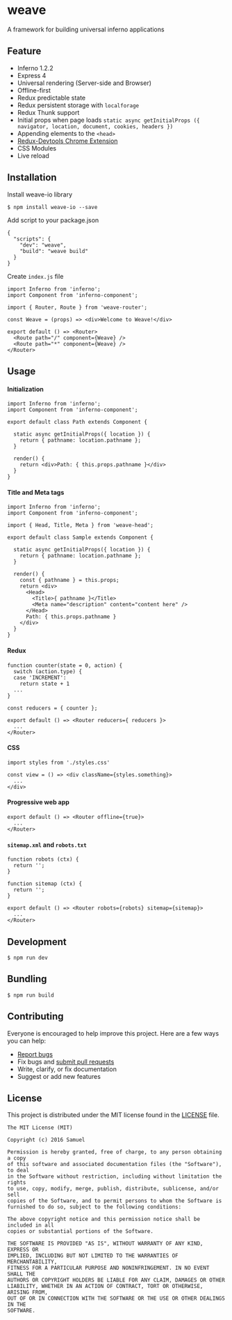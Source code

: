 # weave
A framework for building universal inferno applications

## Feature

* Inferno 1.2.2
* Express 4
* Universal rendering (Server-side and Browser)
* Offline-first
* Redux predictable state
* Redux persistent storage with `localforage`
* Redux Thunk support
* Initial props when page loads `static async getInitialProps ({ navigator, location, document, cookies, headers })`
* Appending elements to the `<head>`
* [Redux-Devtools Chrome Extension](https://github.com/zalmoxisus/redux-devtools-extension)
* CSS Modules
* Live reload

## Installation

Install weave-io library
```
$ npm install weave-io --save
```

Add script to your package.json
```
{
  "scripts": {
    "dev": "weave",
    "build": "weave build"
  }
}
```

Create `index.js` file

```
import Inferno from 'inferno';
import Component from 'inferno-component';

import { Router, Route } from 'weave-router';

const Weave = (props) => <div>Welcome to Weave!</div>

export default () => <Router>
  <Route path="/" component={Weave} />
  <Route path="*" component={Weave} />
</Router>
```
## Usage

#### Initialization
```
import Inferno from 'inferno';
import Component from 'inferno-component';

export default class Path extends Component {

  static async getInitialProps({ location }) {
    return { pathname: location.pathname };
  }

  render() {
    return <div>Path: { this.props.pathname }</div>
  }
}
```

#### Title and Meta tags
```
import Inferno from 'inferno';
import Component from 'inferno-component';

import { Head, Title, Meta } from 'weave-head';

export default class Sample extends Component {

  static async getInitialProps({ location }) {
    return { pathname: location.pathname };
  }

  render() {
    const { pathname } = this.props;
    return <div>
      <Head>
        <Title>{ pathname }</Title>
        <Meta name="description" content="content here" />
      </Head>
      Path: { this.props.pathname }
    </div>
  }
}
```

#### Redux
```
function counter(state = 0, action) {
  switch (action.type) {
  case 'INCREMENT':
    return state + 1
  ...
}

const reducers = { counter };

export default () => <Router reducers={ reducers }>
  ...
</Router>
```

#### CSS

```
import styles from './styles.css'

const view = () => <div className={styles.something}>
  ...
</div>
```

#### Progressive web app

```
export default () => <Router offline={true}>
  ...
</Router>
```

#### `sitemap.xml` and `robots.txt`

```
function robots (ctx) {
  return '';
}

function sitemap (ctx) {
  return '';
}

export default () => <Router robots={robots} sitemap={sitemap}>
  ...
</Router>
```

## Development
```
$ npm run dev
```

## Bundling
```
$ npm run build
```

## Contributing

Everyone is encouraged to help improve this project. Here are a few ways you can help:

- [Report bugs](https://github.com/samuelngs/weave/issues)
- Fix bugs and [submit pull requests](https://github.com/samuelngs/weave/pulls)
- Write, clarify, or fix documentation
- Suggest or add new features

## License

This project is distributed under the MIT license found in the [LICENSE](./LICENSE) file.

```
The MIT License (MIT)

Copyright (c) 2016 Samuel

Permission is hereby granted, free of charge, to any person obtaining a copy
of this software and associated documentation files (the "Software"), to deal
in the Software without restriction, including without limitation the rights
to use, copy, modify, merge, publish, distribute, sublicense, and/or sell
copies of the Software, and to permit persons to whom the Software is
furnished to do so, subject to the following conditions:

The above copyright notice and this permission notice shall be included in all
copies or substantial portions of the Software.

THE SOFTWARE IS PROVIDED "AS IS", WITHOUT WARRANTY OF ANY KIND, EXPRESS OR
IMPLIED, INCLUDING BUT NOT LIMITED TO THE WARRANTIES OF MERCHANTABILITY,
FITNESS FOR A PARTICULAR PURPOSE AND NONINFRINGEMENT. IN NO EVENT SHALL THE
AUTHORS OR COPYRIGHT HOLDERS BE LIABLE FOR ANY CLAIM, DAMAGES OR OTHER
LIABILITY, WHETHER IN AN ACTION OF CONTRACT, TORT OR OTHERWISE, ARISING FROM,
OUT OF OR IN CONNECTION WITH THE SOFTWARE OR THE USE OR OTHER DEALINGS IN THE
SOFTWARE.
```

